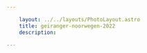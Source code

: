 ```yaml
---

    layout: ../../layouts/PhotoLayout.astro
    title: geiranger-noorwegen-2022
    description:

---
```

